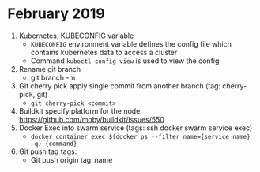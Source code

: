 # February 2019
1. Kubernetes, KUBECONFIG variable
   * `KUBECONFIG` environment variable defines the config file which contains kubernetes data to access a cluster
   * Command `kubectl config view` is used to view the config
2. Rename git branch
   * git branch -m <newname>
3. Git cherry pick apply single commit from another branch (tag: cherry-pick, git)
   * `git cherry-pick <commit>`
4. Buildkit specify platform for the node: https://github.com/moby/buildkit/issues/550 
5. Docker Exec into swarm service (tags: ssh docker swarm service exec)
   * `docker container exec $(docker ps --filter name={service name} -q) {command}`
6. Git push tag tags:
   * Git push origin tag_name
